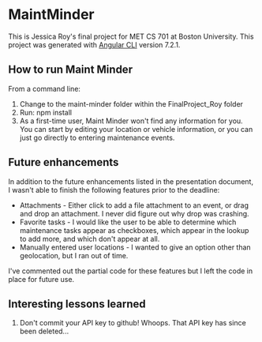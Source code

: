 
# MaintMinder

This is Jessica Roy's final project for MET CS 701 at Boston University.
This project was generated with [Angular CLI](https://github.com/angular/angular-cli) version 7.2.1.

## How to run Maint Minder

From a command line:
1. Change to the maint-minder folder within the FinalProject_Roy folder
2. Run: npm install
3. As a first-time user, Maint Minder won't find any information for you. 
You can start by editing your location or vehicle information, or you can
just go directly to entering maintenance events.


## Future enhancements

In addition to the future enhancements listed in the presentation document, I
wasn't able to finish the following features prior to the deadline:

  * Attachments - Either click to add a file attachment to an event, or drag
    and drop an attachment. I never did figure out why drop was crashing.
  * Favorite tasks - I would like the user to be able to determine which 
    maintenance tasks appear as checkboxes, which appear in the lookup to
    add more, and which don't appear at all.
  * Manually entered user locations - I wanted to give an option other than 
    geolocation, but I ran out of time.

I've commented out the partial code for these features but I left the code 
in place for future use.

## Interesting lessons learned

1. Don't commit your API key to github! Whoops. That API key has since been deleted...
